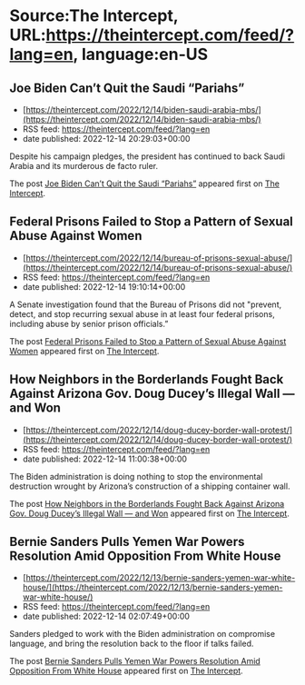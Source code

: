 # Source:The Intercept, URL:https://theintercept.com/feed/?lang=en, language:en-US

## Joe Biden Can’t Quit the Saudi “Pariahs”
 - [https://theintercept.com/2022/12/14/biden-saudi-arabia-mbs/](https://theintercept.com/2022/12/14/biden-saudi-arabia-mbs/)
 - RSS feed: https://theintercept.com/feed/?lang=en
 - date published: 2022-12-14 20:29:03+00:00

<p>Despite his campaign pledges, the president has continued to back Saudi Arabia and its murderous de facto ruler.</p>
<p>The post <a href="https://theintercept.com/2022/12/14/biden-saudi-arabia-mbs/" rel="nofollow">Joe Biden Can’t Quit the Saudi “Pariahs”</a> appeared first on <a href="https://theintercept.com" rel="nofollow">The Intercept</a>.</p>

## Federal Prisons Failed to Stop a Pattern of Sexual Abuse Against Women
 - [https://theintercept.com/2022/12/14/bureau-of-prisons-sexual-abuse/](https://theintercept.com/2022/12/14/bureau-of-prisons-sexual-abuse/)
 - RSS feed: https://theintercept.com/feed/?lang=en
 - date published: 2022-12-14 19:10:14+00:00

<p>A Senate investigation found that the Bureau of Prisons did not "prevent, detect, and stop recurring sexual abuse in at least four federal prisons, including abuse by senior prison officials.”</p>
<p>The post <a href="https://theintercept.com/2022/12/14/bureau-of-prisons-sexual-abuse/" rel="nofollow">Federal Prisons Failed to Stop a Pattern of Sexual Abuse Against Women</a> appeared first on <a href="https://theintercept.com" rel="nofollow">The Intercept</a>.</p>

## How Neighbors in the Borderlands Fought Back Against Arizona Gov. Doug Ducey’s Illegal Wall — and Won
 - [https://theintercept.com/2022/12/14/doug-ducey-border-wall-protest/](https://theintercept.com/2022/12/14/doug-ducey-border-wall-protest/)
 - RSS feed: https://theintercept.com/feed/?lang=en
 - date published: 2022-12-14 11:00:38+00:00

<p>The Biden administration is doing nothing to stop the environmental destruction wrought by Arizona’s construction of a shipping container wall.</p>
<p>The post <a href="https://theintercept.com/2022/12/14/doug-ducey-border-wall-protest/" rel="nofollow">How Neighbors in the Borderlands Fought Back Against Arizona Gov. Doug Ducey’s Illegal Wall — and Won</a> appeared first on <a href="https://theintercept.com" rel="nofollow">The Intercept</a>.</p>

## Bernie Sanders Pulls Yemen War Powers Resolution Amid Opposition From White House
 - [https://theintercept.com/2022/12/13/bernie-sanders-yemen-war-white-house/](https://theintercept.com/2022/12/13/bernie-sanders-yemen-war-white-house/)
 - RSS feed: https://theintercept.com/feed/?lang=en
 - date published: 2022-12-14 02:07:49+00:00

<p>Sanders pledged to work with the Biden administration on compromise language, and bring the resolution back to the floor if talks failed.</p>
<p>The post <a href="https://theintercept.com/2022/12/13/bernie-sanders-yemen-war-white-house/" rel="nofollow">Bernie Sanders Pulls Yemen War Powers Resolution Amid Opposition From White House</a> appeared first on <a href="https://theintercept.com" rel="nofollow">The Intercept</a>.</p>

